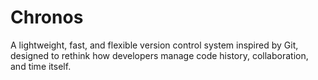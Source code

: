 # Chronos
A lightweight, fast, and flexible version control system inspired by Git, designed to rethink how developers manage code history, collaboration, and time itself.
